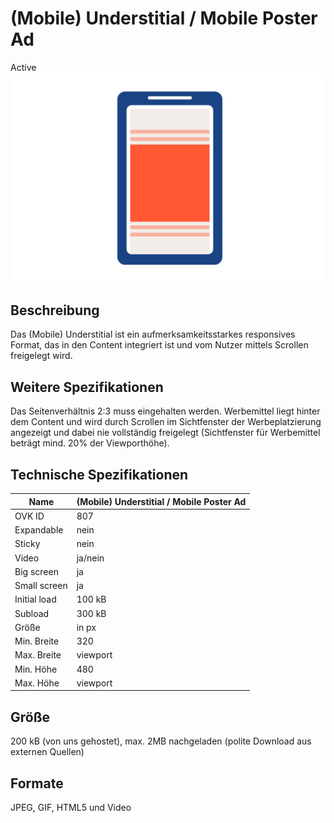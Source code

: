 # (Mobile) Understitial / Mobile Poster Ad
<span class="badge badge--success">Active</span>
<img alt="OVK_WF_Mobile_UnderstitialMobilePosterAd " src="https://github.com/BVDW-org/ovk-docusaurus/blob/main/ovk/static/img/formats/OVK_WF_Mobile_UnderstitialMobilePosterAd .png?raw=true" />


## Beschreibung
Das (Mobile) Understitial ist ein aufmerksamkeitsstarkes responsives Format, das in den Content integriert ist und vom Nutzer mittels Scrollen freigelegt wird.

## Weitere Spezifikationen
Das Seitenverhältnis 2:3 muss eingehalten werden. Werbemittel liegt hinter dem Content und wird durch Scrollen im Sichtfenster der Werbeplatzierung angezeigt und dabei nie vollständig freigelegt (Sichtfenster für Werbemittel beträgt mind. 20% der Viewporthöhe).

## Technische Spezifikationen

| Name           | (Mobile) Understitial / Mobile Poster Ad |
|----------------|------------------------------------------|
| OVK ID         | 807                                      |
| Expandable     | nein                                     |
| Sticky         | nein                                     |
| Video          | ja/nein                                  |
| Big screen     | ja                                       |
| Small screen   | ja                                       |
| Initial load   | 100 kB                                   |
| Subload        | 300 kB                                   |
| Größe          | in px                                    |
| Min. Breite    | 320                                      |
| Max. Breite    | viewport                                 |
| Min. Höhe      | 480                                      |
| Max. Höhe      | viewport                                 |



## Größe
200 kB (von uns gehostet), max. 2MB nachgeladen (polite Download aus externen Quellen)

## Formate
JPEG, GIF, HTML5 und Video
